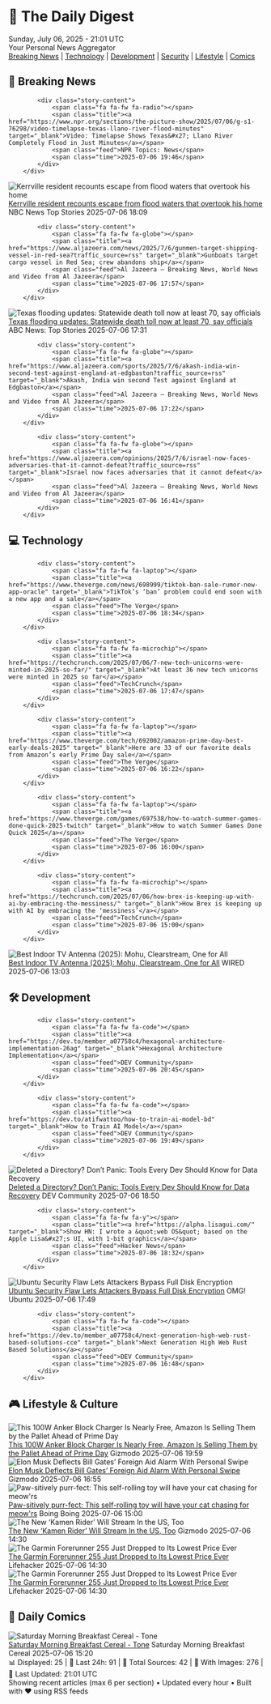 <!-- Processing 54 RSS feeds at 2025-07-06 21:01:27 UTC -->
<!-- Processing: XKCD -->
<!-- Processing: Penny Arcade -->
<!-- Processing: Poorly Drawn Lines -->
<!-- Processing: Garfield -->
<!-- Processing: Cyanide & Happiness -->
<!-- Processing: Girl Genius -->
<!-- Processing: BBC World News -->
<!-- Processing: The Verge -->
<!-- Processing: WIRED -->
<!-- Processing: Hacker News -->
<!-- Processing: Dev.to -->
<!-- Processing: It's FOSS -->
<!-- Processing: DistroWatch -->
<!-- Processing: Linux.com -->
<!-- Processing: GitHub Blog -->
<!-- Processing: GitLab Blog -->
<!-- Processing: InfoQ -->
<!-- Processing: DZone -->
<!-- Processing: Coding Horror -->
<!-- Processing: The Pragmatic Engineer -->
<!-- Processing: Boing Boing -->
<!-- Processing: Krebs on Security -->
<!-- Processing: Schneier on Security -->
<!-- Generated 3 new posts out of 23 feeds processed -->
<div class="newspaper-header">
    <h1 class="newspaper-title">📰 The Daily Digest</h1>
    <div class="newspaper-date">Sunday, July 06, 2025 - 21:01 UTC</div>
    <div class="newspaper-subtitle">Your Personal News Aggregator</div>
</div>

<div class="newspaper-nav">
    <a href="#breaking">Breaking News</a> |
    <a href="#tech">Technology</a> |
    <a href="#dev">Development</a> |
    <a href="#security">Security</a> |
    <a href="#lifestyle">Lifestyle</a> |
    <a href="#webcomics">Comics</a>
</div>

<div class="news-section breaking-news" id="breaking">
<h2 class="section-header">🚨 Breaking News</h2>
<div class="stories-container">
<div class="story">
            
            <div class="story-content">
                <span class="fa fa-fw fa-radio"></span>
                <span class="title"><a href="https://www.npr.org/sections/the-picture-show/2025/07/06/g-s1-76298/video-timelapse-texas-llano-river-flood-minutes" target="_blank">Video: Timelapse Shows Texas&#x27; Llano River Completely Flood in Just Minutes</a></span>
                <span class="feed">NPR Topics: News</span>
                <span class="time">2025-07-06 19:46</span>
            </div>
        </div>
<div class="story">
            <img src="https://media-cldnry.s-nbcnews.com/image/upload/t_fit_1500w/mpx/2704722219/2025_07/f_mo_flood_survivor_250706.00_00_36_15.Still001-phl1j9.jpg" alt="Kerrville resident recounts escape from flood waters that overtook his home" class="story-image" loading="lazy" onerror="this.style.display='none'">
            <div class="story-content">
                <span class="fa fa-fw fa-broadcast-tower"></span>
                <span class="title"><a href="https://www.nbcnews.com/video/kerrville-resident-recounts-escape-from-flood-waters-that-overtook-his-home-242761797677" target="_blank">Kerrville resident recounts escape from flood waters that overtook his home</a></span>
                <span class="feed">NBC News Top Stories</span>
                <span class="time">2025-07-06 18:09</span>
            </div>
        </div>
<div class="story">
            
            <div class="story-content">
                <span class="fa fa-fw fa-globe"></span>
                <span class="title"><a href="https://www.aljazeera.com/news/2025/7/6/gunmen-target-shipping-vessel-in-red-sea?traffic_source=rss" target="_blank">Gunboats target cargo vessel in Red Sea; crew abandons ship</a></span>
                <span class="feed">Al Jazeera – Breaking News, World News and Video from Al Jazeera</span>
                <span class="time">2025-07-06 17:57</span>
            </div>
        </div>
<div class="story">
            <img src="https://s.abcnews.com/images/US/texas-flood-debris-pile-ap-jt-250705_1751732273113_hpMain_4x3t_384.jpg" alt="Texas flooding updates: Statewide death toll now at least 70, say officials" class="story-image" loading="lazy" onerror="this.style.display='none'">
            <div class="story-content">
                <span class="fa fa-fw fa-tv"></span>
                <span class="title"><a href="https://abcnews.go.com/US/live-updates/texas-flooding-updates-13-dead-20-campers-unaccounted/?id=123488468" target="_blank">Texas flooding updates: Statewide death toll now at least 70, say officials</a></span>
                <span class="feed">ABC News: Top Stories</span>
                <span class="time">2025-07-06 17:31</span>
            </div>
        </div>
<div class="story">
            
            <div class="story-content">
                <span class="fa fa-fw fa-globe"></span>
                <span class="title"><a href="https://www.aljazeera.com/sports/2025/7/6/akash-india-win-second-test-against-england-at-edgbaston?traffic_source=rss" target="_blank">Akash, India win second Test against England at Edgbaston</a></span>
                <span class="feed">Al Jazeera – Breaking News, World News and Video from Al Jazeera</span>
                <span class="time">2025-07-06 17:22</span>
            </div>
        </div>
<div class="story">
            
            <div class="story-content">
                <span class="fa fa-fw fa-globe"></span>
                <span class="title"><a href="https://www.aljazeera.com/opinions/2025/7/6/israel-now-faces-adversaries-that-it-cannot-defeat?traffic_source=rss" target="_blank">Israel now faces adversaries that it cannot defeat</a></span>
                <span class="feed">Al Jazeera – Breaking News, World News and Video from Al Jazeera</span>
                <span class="time">2025-07-06 16:41</span>
            </div>
        </div>
</div>
</div>
<div class="news-section tech-news" id="tech">
<h2 class="section-header">💻 Technology</h2>
<div class="stories-container">
<div class="story">
            
            <div class="story-content">
                <span class="fa fa-fw fa-laptop"></span>
                <span class="title"><a href="https://www.theverge.com/news/698999/tiktok-ban-sale-rumor-new-app-oracle" target="_blank">TikTok’s ‘ban’ problem could end soon with a new app and a sale</a></span>
                <span class="feed">The Verge</span>
                <span class="time">2025-07-06 18:34</span>
            </div>
        </div>
<div class="story">
            
            <div class="story-content">
                <span class="fa fa-fw fa-microchip"></span>
                <span class="title"><a href="https://techcrunch.com/2025/07/06/7-new-tech-unicorns-were-minted-in-2025-so-far/" target="_blank">At least 36 new tech unicorns were minted in 2025 so far</a></span>
                <span class="feed">TechCrunch</span>
                <span class="time">2025-07-06 17:47</span>
            </div>
        </div>
<div class="story">
            
            <div class="story-content">
                <span class="fa fa-fw fa-laptop"></span>
                <span class="title"><a href="https://www.theverge.com/tech/692002/amazon-prime-day-best-early-deals-2025" target="_blank">Here are 33 of our favorite deals from Amazon’s early Prime Day sale</a></span>
                <span class="feed">The Verge</span>
                <span class="time">2025-07-06 16:22</span>
            </div>
        </div>
<div class="story">
            
            <div class="story-content">
                <span class="fa fa-fw fa-laptop"></span>
                <span class="title"><a href="https://www.theverge.com/games/697538/how-to-watch-summer-games-done-quick-2025-twitch" target="_blank">How to watch Summer Games Done Quick 2025</a></span>
                <span class="feed">The Verge</span>
                <span class="time">2025-07-06 16:00</span>
            </div>
        </div>
<div class="story">
            
            <div class="story-content">
                <span class="fa fa-fw fa-microchip"></span>
                <span class="title"><a href="https://techcrunch.com/2025/07/06/how-brex-is-keeping-up-with-ai-by-embracing-the-messiness/" target="_blank">How Brex is keeping up with AI by embracing the ‘messiness’</a></span>
                <span class="feed">TechCrunch</span>
                <span class="time">2025-07-06 15:00</span>
            </div>
        </div>
<div class="story">
            <img src="https://media.wired.com/photos/68682e54a8d4cb3b4f41a5a9/master/pass/The%20Best%20Indoor%20TV%20Antennas.png" alt="Best Indoor TV Antenna (2025): Mohu, Clearstream, One for All" class="story-image" loading="lazy" onerror="this.style.display='none'">
            <div class="story-content">
                <span class="fa fa-fw fa-bolt"></span>
                <span class="title"><a href="https://www.wired.com/gallery/best-tv-antennas/" target="_blank">Best Indoor TV Antenna (2025): Mohu, Clearstream, One for All</a></span>
                <span class="feed">WIRED</span>
                <span class="time">2025-07-06 13:03</span>
            </div>
        </div>
</div>
</div>
<div class="news-section dev-news" id="dev">
<h2 class="section-header">🛠️ Development</h2>
<div class="stories-container">
<div class="story">
            
            <div class="story-content">
                <span class="fa fa-fw fa-code"></span>
                <span class="title"><a href="https://dev.to/member_a07758c4/hexagonal-architecture-implementation-26ag" target="_blank">Hexagonal Architecture Implementation</a></span>
                <span class="feed">DEV Community</span>
                <span class="time">2025-07-06 20:45</span>
            </div>
        </div>
<div class="story">
            
            <div class="story-content">
                <span class="fa fa-fw fa-code"></span>
                <span class="title"><a href="https://dev.to/atifwattoo/how-to-train-ai-model-bd" target="_blank">How to Train AI Model</a></span>
                <span class="feed">DEV Community</span>
                <span class="time">2025-07-06 19:49</span>
            </div>
        </div>
<div class="story">
            <img src="https://media2.dev.to/dynamic/image/width=800%2Cheight=%2Cfit=scale-down%2Cgravity=auto%2Cformat=auto/https%3A%2F%2Fdev-to-uploads.s3.amazonaws.com%2Fuploads%2Farticles%2F14ub5w3ag8e7yocf21r7.png" alt="Deleted a Directory? Don’t Panic: Tools Every Dev Should Know for Data Recovery" class="story-image" loading="lazy" onerror="this.style.display='none'">
            <div class="story-content">
                <span class="fa fa-fw fa-code"></span>
                <span class="title"><a href="https://dev.to/lovestaco/deleted-a-directory-dont-panic-tools-every-dev-should-know-for-data-recovery-pml" target="_blank">Deleted a Directory? Don’t Panic: Tools Every Dev Should Know for Data Recovery</a></span>
                <span class="feed">DEV Community</span>
                <span class="time">2025-07-06 18:50</span>
            </div>
        </div>
<div class="story">
            
            <div class="story-content">
                <span class="fa fa-fw fa-y"></span>
                <span class="title"><a href="https://alpha.lisagui.com/" target="_blank">Show HN: I wrote a &quot;web OS&quot; based on the Apple Lisa&#x27;s UI, with 1-bit graphics</a></span>
                <span class="feed">Hacker News</span>
                <span class="time">2025-07-06 18:32</span>
            </div>
        </div>
<div class="story">
            <img src="https://i0.wp.com/www.omgubuntu.co.uk/wp-content/uploads/2025/07/Ubuntu-security-malware-spy.jpg?resize=406%2C232&amp;ssl=1" alt="Ubuntu Security Flaw Lets Attackers Bypass Full Disk Encryption" class="story-image" loading="lazy" onerror="this.style.display='none'">
            <div class="story-content">
                <span class="fa fa-fw fa-ubuntu"></span>
                <span class="title"><a href="https://www.omgubuntu.co.uk/2025/07/ubuntu-security-initramfs-bypass-encryption" target="_blank">Ubuntu Security Flaw Lets Attackers Bypass Full Disk Encryption</a></span>
                <span class="feed">OMG! Ubuntu</span>
                <span class="time">2025-07-06 17:49</span>
            </div>
        </div>
<div class="story">
            
            <div class="story-content">
                <span class="fa fa-fw fa-code"></span>
                <span class="title"><a href="https://dev.to/member_a07758c4/next-generation-high-web-rust-based-solutions-cce" target="_blank">Next Generation High Web Rust Based Solutions</a></span>
                <span class="feed">DEV Community</span>
                <span class="time">2025-07-06 16:48</span>
            </div>
        </div>
</div>
</div>
<div class="news-section lifestyle-news" id="lifestyle">
<h2 class="section-header">🎮 Lifestyle & Culture</h2>
<div class="stories-container">
<div class="story">
            <img src="https://gizmodo.com/app/uploads/2025/05/Anker-Prime-Charger.jpg" alt="This 100W Anker Block Charger Is Nearly Free, Amazon Is Selling Them by the Pallet Ahead of Prime Day" class="story-image" loading="lazy" onerror="this.style.display='none'">
            <div class="story-content">
                <span class="fa fa-fw fa-computer"></span>
                <span class="title"><a href="https://gizmodo.com/this-100w-anker-block-charger-is-nearly-free-amazon-is-selling-them-by-the-pallet-ahead-of-prime-day-2000624646" target="_blank">This 100W Anker Block Charger Is Nearly Free, Amazon Is Selling Them by the Pallet Ahead of Prime Day</a></span>
                <span class="feed">Gizmodo</span>
                <span class="time">2025-07-06 19:59</span>
            </div>
        </div>
<div class="story">
            <img src="https://gizmodo.com/app/uploads/2023/09/d671148892956d273b6e43ae841e1d74.jpg" alt="Elon Musk Deflects Bill Gates’ Foreign Aid Alarm With Personal Swipe" class="story-image" loading="lazy" onerror="this.style.display='none'">
            <div class="story-content">
                <span class="fa fa-fw fa-computer"></span>
                <span class="title"><a href="https://gizmodo.com/elon-musk-deflects-bill-gates-foreign-aid-alarm-with-personal-swipe-2000624554" target="_blank">Elon Musk Deflects Bill Gates’ Foreign Aid Alarm With Personal Swipe</a></span>
                <span class="feed">Gizmodo</span>
                <span class="time">2025-07-06 16:55</span>
            </div>
        </div>
<div class="story">
            <img src="https://i0.wp.com/boingboing.net/wp-content/uploads/2025/07/Cheerble-Ball.jpg?fit=1200%2C800&amp;quality=60&amp;ssl=1" alt="Paw-sitively purr-fect: This self-rolling toy will have your cat chasing for meow&#x27;rs" class="story-image" loading="lazy" onerror="this.style.display='none'">
            <div class="story-content">
                <span class="fa fa-fw fa-arrow-right"></span>
                <span class="title"><a href="https://boingboing.net/2025/07/06/paw-sitively-purr-fect-this-self-rolling-toy-will-have-your-cat-chasing-for-meowrs.html" target="_blank">Paw-sitively purr-fect: This self-rolling toy will have your cat chasing for meow&#x27;rs</a></span>
                <span class="feed">Boing Boing</span>
                <span class="time">2025-07-06 15:00</span>
            </div>
        </div>
<div class="story">
            <img src="https://gizmodo.com/app/uploads/2025/07/kamen_rider_zeztz.jpg" alt="The New ‘Kamen Rider’ Will Stream In the US, Too" class="story-image" loading="lazy" onerror="this.style.display='none'">
            <div class="story-content">
                <span class="fa fa-fw fa-computer"></span>
                <span class="title"><a href="https://gizmodo.com/the-new-kamen-rider-will-stream-in-the-us-too-2000624474" target="_blank">The New ‘Kamen Rider’ Will Stream In the US, Too</a></span>
                <span class="feed">Gizmodo</span>
                <span class="time">2025-07-06 14:30</span>
            </div>
        </div>
<div class="story">
            <img src="https://lifehacker.com/imagery/articles/01JZ8P2K96H6ZZMF4Z0Y20S4PG/hero-image.png" alt="The Garmin Forerunner 255 Just Dropped to Its Lowest Price Ever" class="story-image" loading="lazy" onerror="this.style.display='none'">
            <div class="story-content">
                <span class="fa fa-fw fa-life-ring"></span>
                <span class="title"><a href="https://lifehacker.com/health/july-garmin-forerunner-255-sale?utm_medium=RSS" target="_blank">The Garmin Forerunner 255 Just Dropped to Its Lowest Price Ever</a></span>
                <span class="feed">Lifehacker</span>
                <span class="time">2025-07-06 14:30</span>
            </div>
        </div>
<div class="story">
            <img src="https://lifehacker.com/imagery/articles/01JZ8P2K96H6ZZMF4Z0Y20S4PG/hero-image.png" alt="The Garmin Forerunner 255 Just Dropped to Its Lowest Price Ever" class="story-image" loading="lazy" onerror="this.style.display='none'">
            <div class="story-content">
                <span class="fa fa-fw fa-life-ring"></span>
                <span class="title"><a href="https://lifehacker.com/health/garmin-forerunner-255-sale?utm_medium=RSS" target="_blank">The Garmin Forerunner 255 Just Dropped to Its Lowest Price Ever</a></span>
                <span class="feed">Lifehacker</span>
                <span class="time">2025-07-06 14:30</span>
            </div>
        </div>
</div>
</div>
<div class="news-section webcomics-section" id="webcomics">
<h2 class="section-header">🎨 Daily Comics</h2>
<div class="stories-container">
<div class="story">
            <img src="https://www.smbc-comics.com/comics/1751598360-20250706.png" alt="Saturday Morning Breakfast Cereal - Tone" class="story-image" loading="lazy" onerror="this.style.display='none'">
            <div class="story-content">
                <span class="fa fa-fw fa-smile"></span>
                <span class="title"><a href="https://www.smbc-comics.com/comic/tone" target="_blank">Saturday Morning Breakfast Cereal - Tone</a></span>
                <span class="feed">Saturday Morning Breakfast Cereal</span>
                <span class="time">2025-07-06 15:20</span>
            </div>
        </div>
</div>
</div>

<div class="newspaper-footer">
    <div class="stats">
        📊 Displayed: 25 | 📅 Last 24h: 91 | 📡 Total Sources: 42 | 📸 With Images: 276 |
        🔄 Last Updated: 21:01 UTC
    </div>
    <div class="footer-note">
        Showing recent articles (max 6 per section) • Updated every hour • Built with ❤️ using RSS feeds
    </div>
</div>
